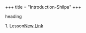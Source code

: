 +++
title = "Introduction-Shilpa"
+++

heading

1\. Lesson[New Link](http://wikiotics.org/en/Introduction-Shilpa1)
